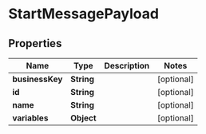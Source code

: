 # StartMessagePayload

## Properties
Name | Type | Description | Notes
------------ | ------------- | ------------- | -------------
**businessKey** | **String** |  |  [optional]
**id** | **String** |  |  [optional]
**name** | **String** |  |  [optional]
**variables** | **Object** |  |  [optional]
